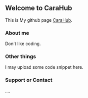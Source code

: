 ## Welcome to CaraHub

This is My github page [CaraHub](https://github.com/CaraHub).


### About me

Don't like coding.

### Other things

I may upload some code snippet here.

### Support or Contact

....

<script src="https://giscus.app/client.js"
        data-repo="CaraHub/CaraHub"
        data-repo-id="R_kgDOGXdnAg"
        data-category="Announcements"
        data-category-id="DIC_kwDOGXdnAs4CALmz"
        data-mapping="pathname"
        data-reactions-enabled="1"
        data-emit-metadata="0"
        data-theme="transparent_dark"
        data-lang="zh-CN"
        crossorigin="anonymous"
        async>
</script>
